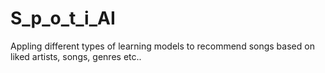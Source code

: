 # S_p_o_t_i_AI
Appling different types of learning models to recommend songs based on liked artists, songs, genres etc..
